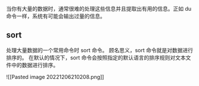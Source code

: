 当你有大量的数据时，通常很难的处理这些信息并且提取出有用的信息。正如 du 命令一样，系统有可能会输出过量的信息。

## sort

处理大量数据的一个常用命令时 sort 命令。
顾名思义，sort 命令就是对数据进行排序的。
在默认的情况下，sort 命令会按照指定的默认语言的排序规则对文本文件中的数据进行排序。

![[Pasted image 20221206210208.png]]